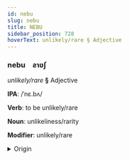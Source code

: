 ```yaml
---
id: nebu
slug: nebu
title: NEBU
sidebar_position: 728
hoverText: unlikely/rare § Adjective
---
```


### nebu&emsp;<span kind="abugida">ƨɿʋʃ</span>

*unlikely/rare* **§** Adjective

**IPA**: /ˈnɛ.bʌ/

**Verb**: to be unlikely/rare

**Noun**: unlikeliness/rarity

**Modifier**: unlikely/rare

<details>
    <summary>Origin</summary>
    Norwegian neppe /²nɛp.pə/<br/>
    <em>Germanic Language Family</em>
</details>